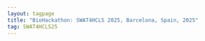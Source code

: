 ```yaml
---
layout: tagpage
title: "BioHackathon: SWAT4HCLS 2025, Barcelona, Spain, 2025"
tag: SWAT4HCLS25
---
```

